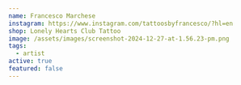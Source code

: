 ```yaml
---
name: Francesco Marchese
instagram: https://www.instagram.com/tattoosbyfrancesco/?hl=en
shop: Lonely Hearts Club Tattoo
image: /assets/images/screenshot-2024-12-27-at-1.56.23-pm.png
tags:
  - artist
active: true
featured: false
---
```

